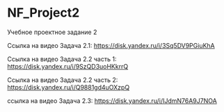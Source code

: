 # NF_Project2
Учебное проектное задание 2

Ссылка на видео Задача 2.1: https://disk.yandex.ru/i/3Sq5DV9PGiuKhA

Ссылка на видео Задача 2.2 часть 1: https://disk.yandex.ru/i/9SzQD3uoHKkrrQ

Ссылка на видео Задача 2.2 часть 2: https://disk.yandex.ru/i/Q9881gd4uOXzpQ

ссылка на видео Задача 2.3: https://disk.yandex.ru/i/IJdmN76A9J7NOA
